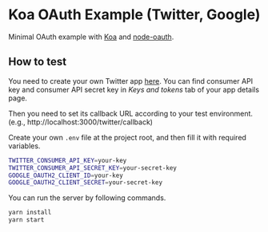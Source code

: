 # Koa OAuth Example (Twitter, Google)

Minimal OAuth example with [Koa](https://koajs.com/) and [node-oauth](https://github.com/ciaranj/node-oauth).

## How to test
You need to create your own Twitter app [here](https://developer.twitter.com/). You can find consumer API key and consumer API secret key in *Keys and tokens* tab of your app details page.

Then you need to set its callback URL according to your test environment. (e.g., http://localhost:3000/twitter/callback)

Create your own `.env` file at the project root, and then fill it with required variables.

```bash
TWITTER_CONSUMER_API_KEY=your-key
TWITTER_CONSUMER_API_SECRET_KEY=your-secret-key
GOOGLE_OAUTH2_CLIENT_ID=your-key
GOOGLE_OAUTH2_CLIENT_SECRET=your-secret-key
```

You can run the server by following commands.

```bash
yarn install
yarn start
```
